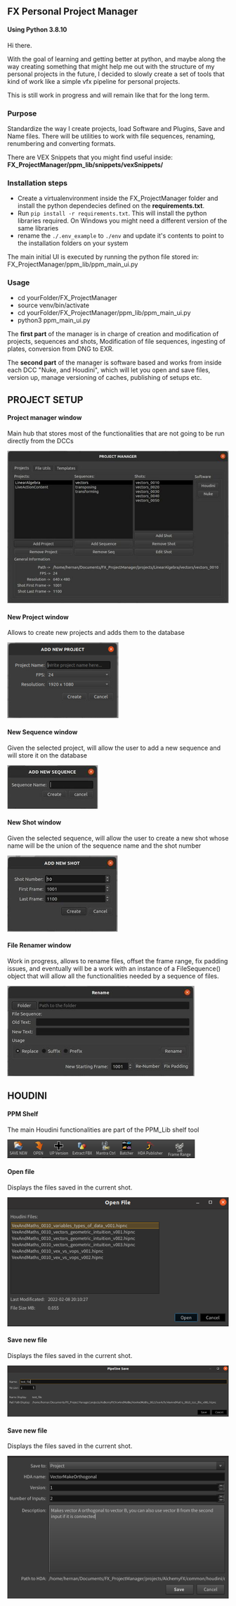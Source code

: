 ## FX Personal Project Manager
#### Using Python 3.8.10

Hi there.

With the goal of learning and getting better at python, and maybe along the way creating something that might help me out with the structure of my personal 
projects in the future, I decided to slowly create a set of tools that kind of work like a simple vfx pipeline for personal projects.

This is still work in progress and will remain like that for the long term.
 

### Purpose
Standardize the way I create projects, load Software and Plugins, Save and Name files.
There will be utilities to work with file sequences, renaming, renumbering and converting formats.


There are VEX Snippets that you might find useful inside:
**FX_ProjectManager/ppm_lib/snippets/vexSnippets/**


### Installation steps

 * Create a virtualenvironment inside the FX_ProjectManager folder and install the python dependecies defined on the **requirements.txt**.
 * Run ```pip install -r requirements.txt```. This will install the python libraries required. On Windows you might need a different version of the same libraries
 * rename the ```./.env_example``` to ```./env``` and update it's contents to point to the installation folders on your system

The main initial UI is executed by running the python file stored in: FX_ProjectManager/ppm_lib/ppm_main_ui.py 

### Usage

 * cd yourFolder/FX_ProjectManager
 * source venv/bin/activate
 * cd yourFolder/FX_ProjectManager/ppm_lib/ppm_main_ui.py 
 * python3 ppm_main_ui.py

The **first part** of the manager is in charge of creation and modification of projects, sequences and shots, Modification of file sequences, ingesting of plates, conversion from DNG to EXR.

The **second part** of the manager is software based and works from inside each DCC "Nuke, and Houdini", which will let you open and save files, version up, manage versioning of caches, publishing of setups etc.

## PROJECT SETUP

####      Project manager window
Main hub that stores most of the functionalities that are not going to be run directly from the DCCs

![](images/main_window.jpeg)



####      New Project window
Allows to create new projects and adds them to the database

![](images/new_project.jpeg)



####      New Sequence window
Given the selected project, will allow the user to add a new sequence and will store it on the database

![](images/new_sequence.jpeg)



####      New Shot window
Given the selected sequence, will allow the user to create a new shot whose name will be the union of the sequence name 
and the shot number

![](images/new_shot.jpeg)



####      File Renamer window
Work in progress, allows to rename files, offset the frame range, fix padding issues, and eventually will be a work with an instance of a FileSequence() object that will allow all the functionalities needed by a sequence of files.

![](images/renamer.jpg)




## HOUDINI

#### PPM Shelf
The main Houdini functionalities are part of the PPM_Lib shelf tool

![](images/PPM_Shelf.png)




#### Open file
Displays the files saved in the current shot.

![](images/openFile.png)



#### Save new file
Displays the files saved in the current shot.

![](images/savingFile.png)


#### Save new file
Displays the files saved in the current shot.

![](images/otl_publisher.png)



